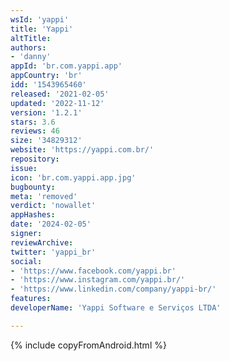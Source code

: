 ```yaml
---
wsId: 'yappi'
title: 'Yappi'
altTitle: 
authors:
- 'danny'
appId: 'br.com.yappi.app'
appCountry: 'br'
idd: '1543965460'
released: '2021-02-05'
updated: '2022-11-12'
version: '1.2.1'
stars: 3.6
reviews: 46
size: '34829312'
website: 'https://yappi.com.br/'
repository: 
issue: 
icon: 'br.com.yappi.app.jpg'
bugbounty: 
meta: 'removed'
verdict: 'nowallet'
appHashes: 
date: '2024-02-05'
signer: 
reviewArchive: 
twitter: 'yappi_br'
social:
- 'https://www.facebook.com/yappi.br'
- 'https://www.instagram.com/yappi.br/'
- 'https://www.linkedin.com/company/yappi-br/'
features: 
developerName: 'Yappi Software e Serviços LTDA'

---
```


{% include copyFromAndroid.html %}
